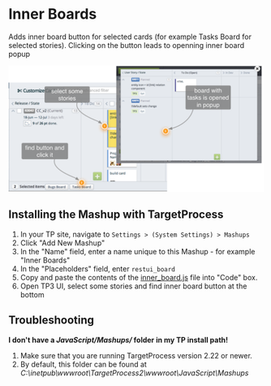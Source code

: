 Inner Boards
==================

Adds inner board button for selected cards (for example Tasks Board for selected stories). Clicking on the button leads to openning inner board popup

![ScreenShot](inner_boards.png)

Installing the Mashup with TargetProcess
----------------------------------------

1. In your TP site, navigate to ```Settings > (System Settings) > Mashups```
2. Click "Add New Mashup"
3. In the "Name" field, enter a name unique to this Mashup - for example "Inner Boards"
4. In the "Placeholders" field, enter ```restui_board```
5. Copy and paste the contents of the [inner_board.js](inner_board.js) file into "Code" box.
6. Open TP3 UI, select some stories and find inner board button at the bottom


Troubleshooting
---------------

**I don't have a _JavaScript/Mashups/_ folder in my TP install path!**

1. Make sure that you are running TargetProcess version 2.22 or newer.
2. By default, this folder can be found at _C:\inetpub\wwwroot\TargetProcess2\wwwroot\JavaScript\Mashups_


